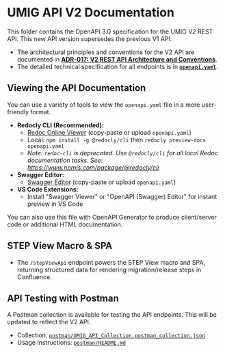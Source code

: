 # UMIG API V2 Documentation

This folder contains the OpenAPI 3.0 specification for the UMIG V2 REST API. This new API version supersedes the previous V1 API.

- The architectural principles and conventions for the V2 API are documented in **[ADR-017: V2 REST API Architecture and Conventions](../adr/ADR-017-V2-REST-API-Architecture.md)**.
- The detailed technical specification for all endpoints is in **[`openapi.yaml`](openapi.yaml)**.

## Viewing the API Documentation

You can use a variety of tools to view the `openapi.yaml` file in a more user-friendly format.

- **Redocly CLI (Recommended):**
  - [Redoc Online Viewer](https://redocly.github.io/redoc/) (copy-paste or upload `openapi.yaml`)
  - Local: `npm install -g @redocly/cli` then `redocly preview-docs openapi.yaml`
  - *Note: `redoc-cli` is deprecated. Use `@redocly/cli` for all local Redoc documentation tasks. See: <https://www.npmjs.com/package/@redocly/cli>*
- **Swagger Editor:**
  - [Swagger Editor](https://editor.swagger.io/) (copy-paste or upload `openapi.yaml`)
- **VS Code Extensions:**
  - Install "Swagger Viewer" or "OpenAPI (Swagger) Editor" for instant preview in VS Code

You can also use this file with OpenAPI Generator to produce client/server code or additional HTML documentation.

## STEP View Macro & SPA

- The `/stepViewApi` endpoint powers the STEP View macro and SPA, returning structured data for rendering migration/release steps in Confluence.

## API Testing with Postman

A Postman collection is available for testing the API endpoints. This will be updated to reflect the V2 API.
- Collection: [`postman/UMIG_API_Collection.postman_collection.json`](postman/UMIG_API_Collection.postman_collection.json)
- Usage Instructions: [`postman/README.md`](postman/README.md)

